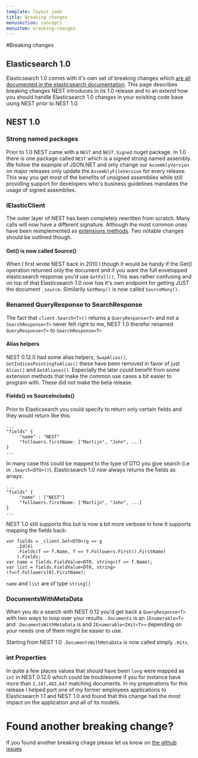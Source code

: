 ```yaml
---
template: layout.jade
title: Breaking changes
menusection: concepts
menuitem: breaking-changes
---
```


#Breaking changes

## Elasticsearch 1.0

Elasticsearch 1.0 comes with it's own set of breaking changes which [are all documented in the elasticsearch documentation](http://www.elasticsearch.org/guide/en/elasticsearch/reference/1.x/breaking-changes.html). This page describes breaking changes NEST introduces in its 1.0 release and to an extend how you should handle Elasticsearch 1.0 changes in your exisiting code base using NEST prior to NEST 1.0.

## NEST 1.0

### Strong named packages

Prior to 1.0 NEST came with a `NEST` and `NEST.Signed` nuget package. In 1.0 there is one package called `NEST` which is a signed strong named assembly. We follow the example of JSON.NET and only change our `AssemblyVersion` on major releases only update the `AssemblyFileVersion` for every release. This way you get most of the benefits of unsigned assemblies while still providing support for developers who's business guidelines mandates the usage of signed assemblies.


### IElasticClient

The outer layer of NEST has been completely rewritten from scratch. Many calls will now have a different signature. Although the most common ones have been reimplemented as [extensions methods](http://github.com/elasticsearch/elasticsearch-net/tree/master/src/Nest/ConvenienceExtensions). Two notable changes should be outlined though. 

#### Get() is now called Source()
When I first wrote NEST back in 2010 I though it would be handy if the Get() operation returned only the document and if you want the full envelopped elasticsearch response you'd use `GetFull()`. This was rather confusing and on top of that Elasticsearch 1.0 now has it's own endpoint for getting JUST the document `_source`.
Similarily `GetMany()` is now called `SourceMany()`.

### Renamed QueryResponse to SearchResponse

The fact that `client.Search<T>()` returns a `QueryResponse<T>` and not a `SearchResponse<T>` never felt right to me, NEST 1.0 therefor renamed `QueryResponse<T>` to `SearchResponse<T>`

#### Alias helpers

NEST 0.12.0 had some alias helpers, `SwapAlias()`, `GetIndicesPointingToAlias()` these have been removed in favor of just `Alias()` and `GetAliases()`. Especially the later could benefit from some extension methods that make the common use cases a bit easier to program with. These did not make the beta release.

#### Fields() vs SourceInclude()

Prior to Elasticsearch you could specify to return only certain fields  and they would return like this:

    ...
    "fields" {
         "name" : "NEST"
         "followers.firstName: ["Martijn", "John", ...]
    }
    ...

In many case this could be mapped to the type of DTO you give search (i.e in `.Search<DTO>()`). Elasticsearch 1.0 now always returns the fields as arrays.

    ...
    "fields" {
         "name" : ["NEST"]
         "followers.firstName: ["Martijn", "John", ...]
    }
    ...

NEST 1.0 still supports this but is now a bit more verbose in how it supports mapping the fields back:


    var fields = _client.Get<DTO>(g => g
        .Id(4)
        .Fields(f => f.Name, f => f.Followers.First().FirstName)
        ).Fields;
    var name = fields.FieldValue<DTO, string>(f => f.Name);
    var list = fields.FieldValue<DTO, string>(f=>f.Followers[0].FirstName);

`name` and `list` are of type `string[]` 

### DocumentsWithMetaData

When you do a search with NEST 0.12 you'd get back a `QueryResponse<T>` with two ways to loop over your results. `.Documents` is an `IEnumerable<T>` and `.DocumentsWithMetaData` is and `IEnumerable<IHit<T>>` depending on your needs one of them might be easier to use.

Starting from NEST 1.0 `.DocumentsWithMetaData` is now called simply `.Hits`.

### int Properties

In quite a few places values that should have been `long` were mapped as `int` in NEST 0.12.0 which could be troublesome if you for instance have more than `2,147,483,647` matching documents. In my preperations for this release I helped port one of my former employees applications to Elasticsearch 1.1 and NEST 1.0 and found that this change had the most impact on the application and all of its models. 

# Found another breaking change?

If you found another breaking chage please let us know on [the github issues](http://www.github.com/elasticsearch/elasticsearch-net/issues)
 

